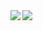 <a href="https://github.com/anuraghazra/github-readme-stats">
  <img align="left" src="https://github-readme-stats.vercel.app/api?username=radish-miyazaki&count_private=true&show_icons=true&theme=dracula" />
</a>
<a href="https://github.com/anuraghazra/github-readme-stats">
  <img align="left" src="https://github-readme-stats.vercel.app/api/top-langs/?username=radish-miyazaki&layout=compact&langs_count=8&theme=dracula" />
</a>

